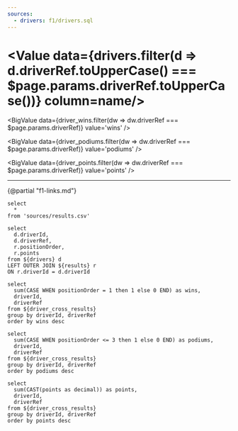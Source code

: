```yaml
---
sources:
  - drivers: f1/drivers.sql
---
```


# <Value data={drivers.filter(d => d.driverRef.toUpperCase() === $page.params.driverRef.toUpperCase())} column=name/>

<DataTable data="{drivers.filter(d => d.driverRef.toUpperCase() === $page.params.driverRef.toUpperCase())}">
    <Column id="dob" title="Date Of Birth" />
    <Column id="nationality" title="Nationality" />
    <Column id="url" title="Wikipedia" contentType="link" openInNewTab="true" />
</DataTable>

<BigValue
  data={driver_wins.filter(dw => dw.driverRef === $page.params.driverRef)}
  value='wins'
/>

<BigValue
  data={driver_podiums.filter(dw => dw.driverRef === $page.params.driverRef)}
  value='podiums'
/>

<BigValue
  data={driver_points.filter(dw => dw.driverRef === $page.params.driverRef)}
  value='points'
/>

---

{@partial "f1-links.md"}

```results
select 
  *
from 'sources/results.csv' 
```

```driver_cross_results
select 
  d.driverId,
  d.driverRef,
  r.positionOrder,
  r.points
from ${drivers} d
LEFT OUTER JOIN ${results} r
ON r.driverId = d.driverId
```

```driver_wins
select 
  sum(CASE WHEN positionOrder = 1 then 1 else 0 END) as wins,
  driverId,
  driverRef
from ${driver_cross_results} 
group by driverId, driverRef
order by wins desc
```

```driver_podiums
select 
  sum(CASE WHEN positionOrder <= 3 then 1 else 0 END) as podiums,
  driverId,
  driverRef
from ${driver_cross_results} 
group by driverId, driverRef
order by podiums desc
```

```driver_points
select 
  sum(CAST(points as decimal)) as points,
  driverId,
  driverRef
from ${driver_cross_results} 
group by driverId, driverRef
order by points desc
```